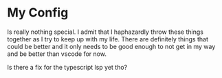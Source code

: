 # My Config

Is really nothing special. I admit that I haphazardly throw these things
together as I try to keep up with my life. There are definitely things that
could be better and it only needs to be good enough to not get in my way and be
better than vscode for now.

Is there a fix for the typescript lsp yet tho?
